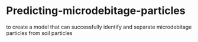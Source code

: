 # Predicting-microdebitage-particles
to create a model that can successfully identify and separate microdebitage particles from soil particles
